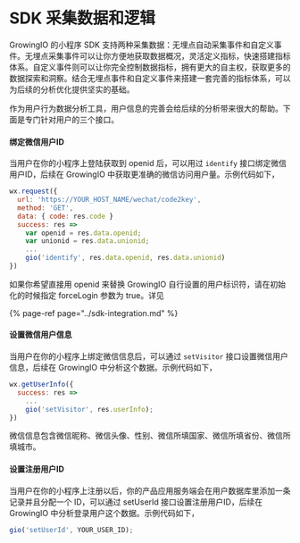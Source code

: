 # SDK 采集数据和逻辑

GrowingIO 的小程序 SDK 支持两种采集数据：无埋点自动采集事件和自定义事件。无埋点采集事件可以让你方便地获取数据概况，灵活定义指标，快速搭建指标体系。自定义事件则可以让你完全控制数据指标，拥有更大的自主权，获取更多的数据探索和洞察。结合无埋点事件和自定义事件来搭建一套完善的指标体系，可以为后续的分析优化提供坚实的基础。

作为用户行为数据分析工具，用户信息的完善会给后续的分析带来很大的帮助。下面是专门针对用户的三个接口。

#### 绑定微信用户ID

当用户在你的小程序上登陆获取到 openid 后，可以用过 `identify` 接口绑定微信用户ID，后续在 GrowingIO 中获取更准确的微信访问用户量。示例代码如下，

```javascript
wx.request({ 
  url: 'https://YOUR_HOST_NAME/wechat/code2key',
  method: 'GET',
  data: { code: res.code }
  success: res => 
    var openid = res.data.openid;
    var unionid = res.data.unionid;
    ...
    gio('identify', res.data.openid, res.data.unionid)
})
```

如果你希望直接用 openid 来替换 GrowingIO 自行设置的用户标识符，请在初始化的时候指定 forceLogin 参数为 true。详见

{% page-ref page="../sdk-integration.md" %}

#### 设置微信用户信息

当用户在你的小程序上绑定微信信息后，可以通过 `setVisitor` 接口设置微信用户信息，后续在 GrowingIO 中分析这个数据。示例代码如下，

```javascript
wx.getUserInfo({ 
  success: res => 
    ...
    gio('setVisitor', res.userInfo);
})
```

微信信息包含微信昵称、微信头像、性别、微信所填国家、微信所填省份、微信所填城市。

#### 设置注册用户ID

当用户在你的小程序上注册以后，你的产品应用服务端会在用户数据库里添加一条记录并且分配一个 ID，可以通过 setUserId 接口设置注册用户ID，后续在 GrowingIO 中分析登录用户这个数据。示例代码如下，

```javascript
gio('setUserId', YOUR_USER_ID); 
```



